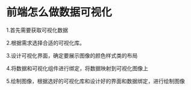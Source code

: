 # 前端怎么做数据可视化

1.首先需要获取可视化数据

2.根据需求选择合适的可视化库。

3.设计可视化界面，确定要展示图像的颜色样式类的布局

4.将数据和可视化组件进行绑定，将数据映射到可视化图像上

5.绘制图像，根据选好的可视化库和设计好的界面和数据绑定，进行绘制图像